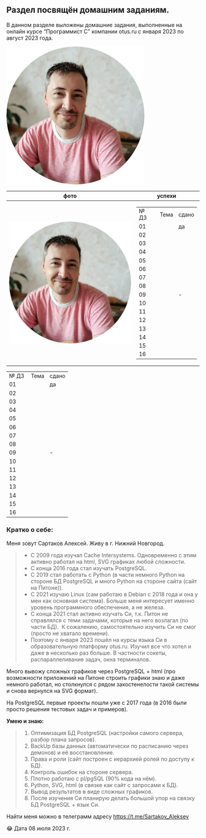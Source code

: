 ## Раздел посвящён домашним заданиям.

В данном разделе выложены домашние задания, выполненные на онлайн курсе “Программист С” компании otus.ru с января 2023 по август 2023 года.

![](https://github.com/OTUS-2023-C01-SARTAKOV-AP/home_work/blob/main/img/photo_circle_small.png)

| фото  |  успехи |
| ------------ | ------------ |
|  ![](https://github.com/OTUS-2023-C01-SARTAKOV-AP/home_work/blob/main/img/photo_circle_small.png) |  <table><tbody><tr><td>№ ДЗ&nbsp;</td><td>Тема</td><td>сдано</td></tr><tr><td>01</td><td>&nbsp;</td><td>да</td></tr><tr><td>02</td><td>&nbsp;</td><td>&nbsp;</td></tr><tr><td>03</td><td>&nbsp;</td><td>&nbsp;</td></tr><tr><td>04</td><td>&nbsp;</td><td>&nbsp;</td></tr><tr><td>05</td><td>&nbsp;</td><td>&nbsp;</td></tr><tr><td>06</td><td>&nbsp;</td><td>&nbsp;</td></tr><tr><td>07</td><td>&nbsp;</td><td>&nbsp;</td></tr><tr><td>08</td><td>&nbsp;</td><td>&nbsp;</td></tr><tr><td>09</td><td>&nbsp;</td><td>-</td></tr><tr><td>10</td><td>&nbsp;</td><td>&nbsp;</td></tr><tr><td>11</td><td>&nbsp;</td><td>&nbsp;</td></tr><tr><td>12</td><td>&nbsp;</td><td>&nbsp;</td></tr><tr><td>13</td><td>&nbsp;</td><td>&nbsp;</td></tr><tr><td>14</td><td>&nbsp;</td><td>&nbsp;</td></tr><tr><td>15</td><td>&nbsp;</td><td>&nbsp;</td></tr><tr><td>16</td><td>&nbsp;</td><td>&nbsp;</td></tr></tbody></table> |

<table><tbody><tr><td>№ ДЗ&nbsp;</td><td>Тема</td><td>сдано</td></tr><tr><td>01</td><td>&nbsp;</td><td>да</td></tr><tr><td>02</td><td>&nbsp;</td><td>&nbsp;</td></tr><tr><td>03</td><td>&nbsp;</td><td>&nbsp;</td></tr><tr><td>04</td><td>&nbsp;</td><td>&nbsp;</td></tr><tr><td>05</td><td>&nbsp;</td><td>&nbsp;</td></tr><tr><td>06</td><td>&nbsp;</td><td>&nbsp;</td></tr><tr><td>07</td><td>&nbsp;</td><td>&nbsp;</td></tr><tr><td>08</td><td>&nbsp;</td><td>&nbsp;</td></tr><tr><td>09</td><td>&nbsp;</td><td>-</td></tr><tr><td>10</td><td>&nbsp;</td><td>&nbsp;</td></tr><tr><td>11</td><td>&nbsp;</td><td>&nbsp;</td></tr><tr><td>12</td><td>&nbsp;</td><td>&nbsp;</td></tr><tr><td>13</td><td>&nbsp;</td><td>&nbsp;</td></tr><tr><td>14</td><td>&nbsp;</td><td>&nbsp;</td></tr><tr><td>15</td><td>&nbsp;</td><td>&nbsp;</td></tr><tr><td>16</td><td>&nbsp;</td><td>&nbsp;</td></tr></tbody></table>

### Кратко о себе: 

Меня зовут Сартаков Алексей. Живу в г. Нижний Новгород. 

> *   С 2009 года изучал Cache Intersystems. Одновременно с этим активно работал на html, SVG графиках любой сложности. 
> *   С конца 2016 года стал изучать PostgreSQL. 
> *   С 2019 стал работать с Python (в части немного Python на стороне БД PostgreSQL и много Python на стороне сайта (сайт на Питоне)). 
> *   С 2021 изучаю Linux (сам работаю в Debian c 2018 года и она у мен как основная система). Больше меня интересует именно уровень программного обеспечения, а не железа. 
> *   С конца 2021 стал активно изучать Си, т.к. Питон не справлялся с теми задачами, которые на него возлагал (по части БД).  К сожалению, самостоятельно изучить Си не смог (просто не хватало времени). 
> *   Поэтому с января 2023 пошёл на курсы языка Си в образовательную платформу otus.ru. Изучил все что хотел и даже в несколько раз больше. В частности сокеты, распараллеливание задач, окна терминалов. 

Много вывожу сложных графиков через PostgreSQL + html (про возможности приложений на Питоне строить графики знаю и даже немного работал, но столкнулся с рядом закостенелости такой системы и снова вернулся на SVG формат).

На PostgreSQL первые проекты пошли уже с 2017 года (в 2016 были просто решения тестовых задач и примеров).

**Умею и знаю:**

> 1.  Оптимизация БД PostgreSQL (настройки самого сервера, разбор плана запросов). 
> 2.  BackUp базы данных (автоматически по расписанию через демонов) и её восстановление.
> 3.  Права и роли (сайт построен с иерархией ролей по доступу к БД).
> 4.  Контроль ошибок на стороне сервера.
> 5.  Плотно работаю с pl/pgSQL (90% кода на нём). 
> 6.  Python, SVG, html (в связке как сайт с запросами к БД).
> 7.  Вывод результатов в виде сложных графиков.
> 8.  После изучения Си планирую делать большой упор на связку БД PostgreSQL + язык Си. 

Найти меня можно в телеграмм адресу https://t.me/Sartakov_Aleksey

😂 Дата 08 июля 2023 г.
